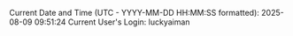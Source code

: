 Current Date and Time (UTC - YYYY-MM-DD HH:MM:SS formatted): 2025-08-09 09:51:24
Current User's Login: luckyaiman
